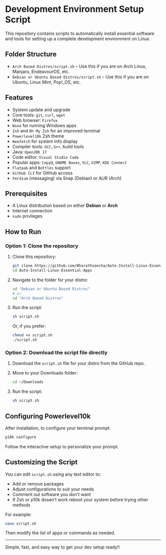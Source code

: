 # Development Environment Setup Script

This repository contains scripts to automatically install essential software and tools for setting up a complete development environment on Linux.

## Folder Structure

* `Arch Based Distros/script.sh` – Use this if you are on Arch Linux, Manjaro, EndeavourOS, etc.
* `Debian or Ubuntu Based Distros/script.sh` – Use this if you are on Ubuntu, Linux Mint, Pop!\_OS, etc.

## Features

* System update and upgrade
* Core tools: `git`, `curl`, `wget`
* Web browser: `Firefox`
* `Wine` for running Windows apps
* `Zsh` and `Oh My Zsh` for an improved terminal
* `Powerlevel10k` Zsh theme
* `Neofetch` for system info display
* Compiler tools: `GCC`, `G++`, build tools
* Java: `OpenJDK 17`
* Code editor: `Visual Studio Code`
* Popular apps: `CopyQ`, `GNOME Boxes`, `VLC`, `GIMP`, `KDE Connect`
* `Flatpak` and `Bottles` support
* `GitHub CLI` for GitHub access
* `Ferdium` (messaging) via Snap (Debian) or AUR (Arch)

## Prerequisites

* A Linux distribution based on either **Debian** or **Arch**
* Internet connection
* `sudo` privileges

## How to Run

### Option 1: Clone the repository

1. Clone this repository:

   ```bash
   git clone https://github.com/Bharathsencha/Auto-Install-Linux-Essential-Apps.git
   cd Auto-Install-Linux-Essential-Apps
   ```

2. Navigate to the folder for your distro:

   ```bash
   cd "Debian or Ubuntu Based Distros"
   # or
   cd "Arch Based Distros"
   ```

3. Run the script:

   ```bash
   sh script.sh
   ```

   Or, if you prefer:

   ```bash
   chmod +x script.sh
   ./script.sh
   ```

### Option 2: Download the script file directly

1. Download the `script.sh` file for your distro from the GitHub repo.
2. Move to your Downloads folder:

   ```bash
   cd ~/Downloads
   ```
3. Run the script:

   ```bash
   sh script.sh
   ```

## Configuring Powerlevel10k

After installation, to configure your terminal prompt:

```bash
p10k configure
```

Follow the interactive setup to personalize your prompt.

## Customizing the Script

You can edit `script.sh` using any text editor to:

* Add or remove packages
* Adjust configurations to suit your needs
* Comment out software you don't want
* If Zsh or p10k dosen't work reboot your system before trying other methods 

For example:

```bash
nano script.sh
```

Then modify the list of apps or commands as needed.

---

Simple, fast, and easy way to get your dev setup ready!!
